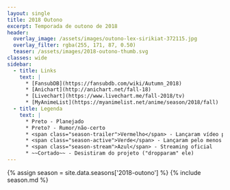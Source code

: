 ```yaml
---
layout: single
title: 2018 Outono
excerpt: Temporada de outono de 2018
header:
  overlay_image: /assets/images/outono-lex-sirikiat-372115.jpg
  overlay_filter: rgba(255, 171, 87, 0.50)
  teaser: /assets/images/2018-outono-thumb.svg
classes: wide
sidebar:
  - title: Links
    text: |
      * [FansubDB](https://fansubdb.com/wiki/Autumn_2018)
      * [Anichart](http://anichart.net/fall-18)
      * [Livechart](https://www.livechart.me/fall-2018/tv)
      * [MyAnimeList](https://myanimelist.net/anime/season/2018/fall)
  - title: Legenda
    text: |
      * Preto - Planejado
      * Preto? - Rumor/não-certo
      * <span class="season-trailer">Vermelho</span> - Lançaram vídeo promocional ou trailer
      * <span class="season-active">Verde</span> - Lançaram pelo menos um episódio
      * <span class="season-stream">Azul</span> - Streaming oficial
      * ~~Cortado~~ - Desistiram do projeto ("dropparam" ele)
---
```


<!-- Para editar a tabela abra o arquivo /data/seasons/2018-outono.yml -->
{% assign season = site.data.seasons['2018-outono'] %}
{% include season.md %}
